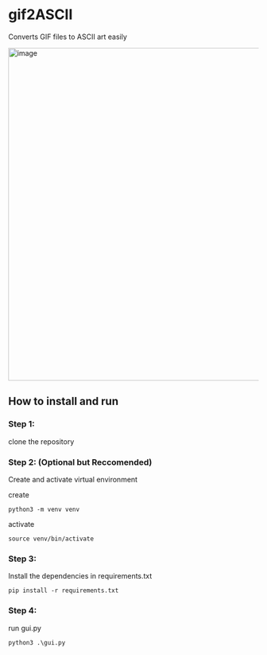# gif2ASCII
Converts GIF files to ASCII art easily

<img width="840" height="669" alt="image" src="https://github.com/user-attachments/assets/1c562578-6c90-46de-8711-c86de1492a31" />



## How to install and run

### Step 1:
clone the repository

### Step 2: (Optional but Reccomended)
Create and activate virtual environment

create
```
python3 -m venv venv
```
activate
```
source venv/bin/activate
```
### Step 3:
Install the dependencies in requirements.txt
```
pip install -r requirements.txt
```
### Step 4:
run gui.py
```
python3 .\gui.py
```




